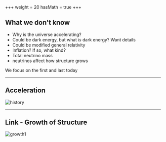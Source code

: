 +++
weight = 20
hasMath = true
+++

## What we don't know

- Why is the universe accelerating?
 - Could be dark energy, but what _is_ dark energy? Want details
 - Could be modified general relativity
- Inflation? If so, what kind?
- Total neutrino mass
 - neutrinos affect how structure grows

We focus on the first and last today

---

## Acceleration

![history](images/history.jpg)

---

## Link - Growth of Structure

![growth1](images/growth1.jpg)
